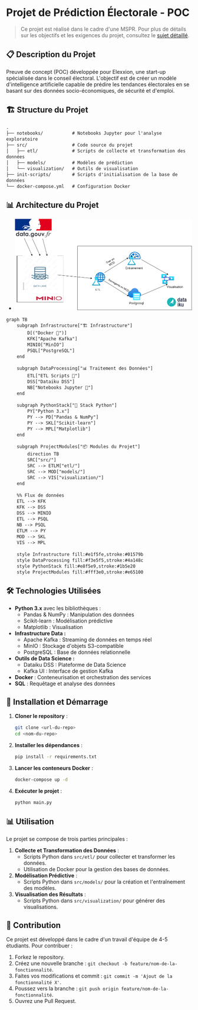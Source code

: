 # Projet de Prédiction Électorale - POC

> Ce projet est réalisé dans le cadre d'une MSPR. Pour plus de détails sur les objectifs et les exigences du projet, consultez le [sujet détaillé](Subject.md).

## 📋 Description du Projet

Preuve de concept (POC) développée pour Elexxion, une start-up spécialisée dans le conseil électoral. L'objectif est de créer un modèle d'intelligence artificielle capable de prédire les tendances électorales en se basant sur des données socio-économiques, de sécurité et d'emploi.

## 🏗️ Structure du Projet

```shell
.
├── notebooks/           # Notebooks Jupyter pour l'analyse exploratoire
├── src/                 # Code source du projet
│   ├── etl/             # Scripts de collecte et transformation des données
│   ├── models/          # Modèles de prédiction
│   └── visualization/   # Outils de visualisation
├── init-scripts/        # Scripts d'initialisation de la base de données
└── docker-compose.yml   # Configuration Docker
```

## 📊 Architecture du Projet

- ![Architecture du Projet](assets/architecture.png)
  
```mermaid
graph TB
    subgraph Infrastructure["🏗️ Infrastructure"]
        D[("Docker 🐳")]
        KFK["Apache Kafka"]
        MINIO["MinIO"]
        PSQL["PostgreSQL"]
    end

    subgraph DataProcessing["📊 Traitement des Données"]
        ETL["ETL Scripts 🔄"]
        DSS["Dataiku DSS"]
        NB["Notebooks Jupyter 📓"]
    end

    subgraph PythonStack["🐍 Stack Python"]
        PY["Python 3.x"]
        PY --> PD["Pandas & NumPy"]
        PY --> SKL["Scikit-learn"]
        PY --> MPL["Matplotlib"]
    end

    subgraph ProjectModules["📦 Modules du Projet"]
        direction TB
        SRC["src/"]
        SRC --> ETLM["etl/"]
        SRC --> MOD["models/"]
        SRC --> VIS["visualization/"]
    end

    %% Flux de données
    ETL --> KFK
    KFK --> DSS
    DSS --> MINIO
    ETL --> PSQL
    NB --> PSQL
    ETLM --> PY
    MOD --> SKL
    VIS --> MPL

    style Infrastructure fill:#e1f5fe,stroke:#01579b
    style DataProcessing fill:#f3e5f5,stroke:#4a148c
    style PythonStack fill:#e8f5e9,stroke:#1b5e20
    style ProjectModules fill:#fff3e0,stroke:#e65100
```

## 🛠️ Technologies Utilisées

- **Python 3.x** avec les bibliothèques :
  - Pandas & NumPy : Manipulation des données
  - Scikit-learn : Modélisation prédictive
  - Matplotlib : Visualisation
- **Infrastructure Data :**
  - Apache Kafka : Streaming de données en temps réel
  - MinIO : Stockage d'objets S3-compatible
  - PostgreSQL : Base de données relationnelle
- **Outils de Data Science :**
  - Dataiku DSS : Plateforme de Data Science
  - Kafka UI : Interface de gestion Kafka
- **Docker** : Conteneurisation et orchestration des services
- **SQL** : Requêtage et analyse des données

## 🚀 Installation et Démarrage

1. **Cloner le repository** :

   ```bash
   git clone <url-du-repo>
   cd <nom-du-repo>
   ```

2. **Installer les dépendances** :

   ```bash
   pip install -r requirements.txt
   ```

3. **Lancer les conteneurs Docker** :

   ```bash
   docker-compose up -d
   ```

4. **Exécuter le projet** :

   ```bash
   python main.py
   ```

## 📊 Utilisation  

Le projet se compose de trois parties principales :

1. **Collecte et Transformation des Données** :
   - Scripts Python dans `src/etl/` pour collecter et transformer les données.
   - Utilisation de Docker pour la gestion des bases de données.
2. **Modélisation Prédictive** :
   - Scripts Python dans `src/models/` pour la création et l'entraînement des modèles.
3. **Visualisation des Résultats** :
   - Scripts Python dans `src/visualization/` pour générer des visualisations.
  
## 🤝 Contribution  

Ce projet est développé dans le cadre d'un travail d'équipe de 4-5 étudiants. Pour contribuer :

1. Forkez le repository.
2. Créez une nouvelle branche : `git checkout -b feature/nom-de-la-fonctionnalité`.
3. Faites vos modifications et commit : `git commit -m 'Ajout de la fonctionnalité X'`.
4. Poussez vers la branche : `git push origin feature/nom-de-la-fonctionnalité`.
5. Ouvrez une Pull Request.
